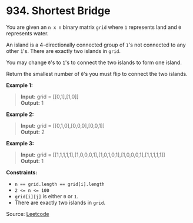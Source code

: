 # 934. Shortest Bridge

You are given an `n x n` binary matrix `grid` where `1` represents land and `0` represents water.

An island is a 4-directionally connected group of `1`'s not connected to any other `1`'s. There are exactly two islands in `grid`.

You may change `0`'s to `1`'s to connect the two islands to form one island.

Return the smallest number of `0`'s you must flip to connect the two islands.

**Example 1:**
> **Input:** grid = [[0,1],[1,0]]<br>
> **Output:** 1

**Example 2:**
> **Input:** grid = [[0,1,0],[0,0,0],[0,0,1]]<br>
> **Output:** 2

**Example 3:**
> **Input:** grid = [[1,1,1,1,1],[1,0,0,0,1],[1,0,1,0,1],[1,0,0,0,1],[1,1,1,1,1]]<br>
> **Output:** 1

**Constraints:**
- `n == grid.length == grid[i].length`
- `2 <= n <= 100`
- `grid[i][j]` is either `0` or `1`.
- There are exactly two islands in `grid`.

Source: [Leetcode](https://leetcode.com/problems/shortest-bridge/description/)
